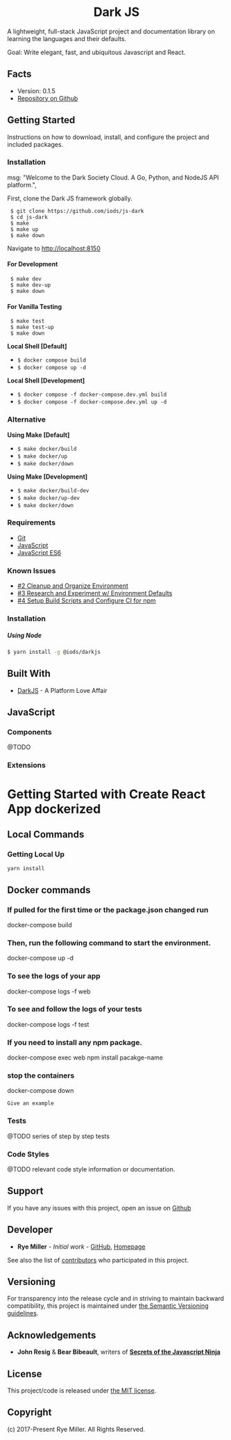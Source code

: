 <h1 align="center">Dark JS</h1>

A lightweight, full-stack JavaScript project and documentation library on learning the languages and their defaults.

Goal: Write elegant, fast, and ubiquitous Javascript and React.

Facts
-----
* Version: 0.1.5
* [Repository on Github](https://github.com/iods/js-dark)


Getting Started
---------------
Instructions on how to download, install, and configure the project and included packages.

### Installation

msg: "Welcome to the Dark Society Cloud. A Go, Python, and NodeJS API platform.",

First, clone the Dark JS framework globally.

```shell
 $ git clone https://github.com/iods/js-dark
 $ cd js-dark
 $ make
 $ make up
 $ make down
```

Navigate to [http://localhost:8150](http://localhost:8150)

#### For Development

```shell
 $ make dev
 $ make dev-up
 $ make down
```

#### For Vanilla Testing

```shell
 $ make test
 $ make test-up
 $ make down
```






**Local Shell [Default]**
* `$ docker compose build`
* `$ docker compose up -d`

**Local Shell [Development]**
* `$ docker compose -f docker-compose.dev.yml build`
* `$ docker compose -f docker-compose.dev.yml up -d`


### Alternative

**Using Make [Default]**
* `$ make docker/build`
* `$ make docker/up`
* `$ make docker/down`

**Using Make [Development]**
* `$ make docker/build-dev`
* `$ make docker/up-dev`
* `$ make docker/down`


### Requirements
 * [Git](http://git-scm.com)
 * [JavaScript](https://www.javascript.com/)
 * [JavaScript ES6](http://es6-features.org/)


### Known Issues
 * [#2 Cleanup and Organize Environment](https://github.com/iods/js-dark/issues/2)
 * [#3 Research and Experiment w/ Environment Defaults](https://github.com/iods/js-dark/issues/3)
 * [#4 Setup Build Scripts and Configure CI for npm](https://github.com/iods/js-dark/issues/4)


### Installation

##### Using Node
```sh
$ yarn install -g @iods/darkjs
```

Built With
----------
* [DarkJS](https://github.com/iods/js-dark) - A Platform Love Affair


JavaScript
-----------

### Components
@TODO

### Extensions

# Getting Started with Create React App dockerized

## Local Commands

### Getting Local Up

`yarn install`


## Docker commands
### If pulled for the first time or the package.json changed run
docker-compose build

### Then, run the following command to start the environment.
docker-compose up -d

### To see the logs of your app
docker-compose logs -f web

### To see and follow the logs of your tests
docker-compose logs -f test

### If you need to install any npm package.
docker-compose exec web npm install pacakge-name

### stop the containers
docker-compose down

```
Give an example
```


### Tests
@TODO series of step by step tests


### Code Styles
@TODO relevant code style information or documentation.


Support
-------
If you have any issues with this project, open an issue on [Github](https://github.com/iods/js-dark/issues)


Developer
---------
 * **Rye Miller** - *Initial work* - [GitHub](http://github.com/iods/), [Homepage](https://ryemiller.io)

See also the list of [contributors](https://github.com/iods/js-dark/contributors) who participated in this project.


Versioning
----------
For transparency into the release cycle and in striving to maintain backward compatibility, this project is
maintained under [the Semantic Versioning guidelines](http://semver.org/).


Acknowledgements
----------------

* **John Resig** & **Bear Bibeault**, writers of [**Secrets of the Javascript Ninja**]()


License
-------
This project/code is released under [the MIT license](https://github.com/iods/js-dark/LICENSE).


Copyright
---------
(c) 2017-Present Rye Miller. All Rights Reserved.
